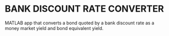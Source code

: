 # BANK DISCOUNT RATE CONVERTER
MATLAB app that converts a bond quoted by a bank discount rate as a money market yield and bond equivalent yield. 
